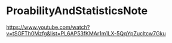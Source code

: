 # ProabilityAndStatisticsNote

https://www.youtube.com/watch?v=tSGFTh0Mzfg&list=PL6AP53fKMAr1m1LX-5QqYpZucltcw7Gku
